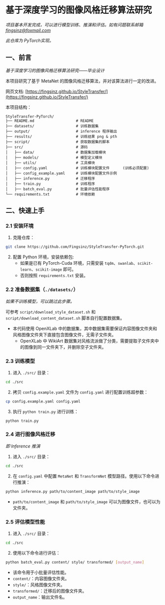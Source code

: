 # 基于深度学习的图像风格迁移算法研究

*项目基本开发完成，可以进行模型训练、推演和评估。如有问题联系邮箱 fingsinz@foxmail.com*

*此仓库为 PyTorch实现。*

## 一、前言

*基于深度学习的图像风格迁移算法研究——毕业设计*

本项目研究了基于 MetaNet 的图像风格迁移算法，并对该算法进行一定的改进。

网页文档: [https://fingsinz.github.io/StyleTransfer/](https://fingsinz.github.io/StyleTransfer/)

本项目结构：

```
StyleTransfer-PyTorch/
├── README.md                   # README
├── datasets/                   # 训练数据集
├── output/                     # inference 程序输出
├── results/                    # 训练结果 png & pth
├── script/                     # 获取数据集的脚本
├── src/                        # 源码
│   ├── data/                   # 数据集加载模块
│   ├── models/                 # 模型定义模块
│   ├── utils/                  # 工具模块
│   ├── config.yaml             # 训练模块配置文件      (训练必须配置)
│   ├── config_example.yaml     # 训练模块配置文件示例
│   ├── inference.py            # 迁移程序
│   ├── train.py                # 训练程序
│   ├── batch_eval.py           # 批量评估性能程序
└── requirements.txt            # 环境依赖
```

## 二、快速上手

### 2.1 安装环境

1. 克隆仓库：

```bash
git clone https://github.com/Fingsinz/StyleTransfer-PyTorch.git
```

2. 配置 Python 环境，安装依赖包:
    - 如果是已有 PyTorch-Cuda 环境，只需安装 `tqdm`、`swanlab`、`scikit-learn`、`scikit-image` 即可。
    - 否则按照 `requirements.txt` 安装。

### 2.2 准备数据集（`./datasets/`）

*如果不训练模型，可以跳过此步骤。*

可参考 `script/download_style_dataset.sh` 和 `script/download_content_dataset.sh` 脚本自行配置数据集。

- 本代码使用 OpenXLab 中的数据集，其中数据集需要保证内容图像文件夹和风格图像文件夹下直接包含图像文件，无需子文件夹。
    - OpenXLab 中 WikiArt 数据集对风格流派做了分类，需要提取子文件夹中的图像到同一文件夹下，并删除空子文件夹。

### 2.3 训练模型

1. 进入 `./src/` 目录：

```bash
cd ./src
```

2. 拷贝 `config.example.yaml` 文件为 `config.yaml` 进行配置训练超参数：

```bash
cp config.example.yaml config.yaml
```

3. 执行 `python train.py` 进行训练：

```bash
python train.py
```

### 2.4 进行图像风格迁移

*即 Inference 推演*

1. 进入 `./src/` 目录：

```bash
cd ./src
```

2. 在 `config.yaml` 中配置 `MetaNet` 和 `TransformNet` 模型路径。使用以下命令进行推演：

```bash
python inference.py path/to/content_image path/to/style_image
```

- `path/to/content_image` 和 `path/to/style_image` 可以为图像文件，也可以为文件夹。

### 2.5 评估模型性能

1. 进入 `./src/` 目录：

```bash
cd ./src
```

2. 使用以下命令进行评估：

```bash
python batch_eval.py content/ style/ transformed/ [output_name]
```

- 该命令用于小批量评估性能。
- `content/`：内容图像文件夹。
- `style/`：风格图像文件夹。
- `transformed/`：迁移后的图像文件夹。
- `output_name`：输出文件名。

